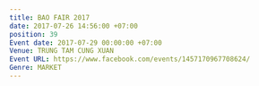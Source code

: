 ```yaml
---
title: BAO FAIR 2017
date: 2017-07-26 14:56:00 +07:00
position: 39
Event date: 2017-07-29 00:00:00 +07:00
Venue: TRUNG TAM CUNG XUAN
Event URL: https://www.facebook.com/events/1457170967708624/
Genre: MARKET
---
```


